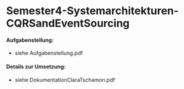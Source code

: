 # Semester4-Systemarchitekturen-CQRSandEventSourcing
#### Aufgabenstellung:  
- siehe Aufgabenstellung.pdf

#### Details zur Umsetzung:  
- siehe DokumentationClaraTschamon.pdf
